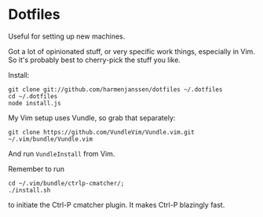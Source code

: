 # Dotfiles

Useful for setting up new machines.

Got a lot of opinionated stuff, or very specific work things, especially in Vim. So it's probably
best to cherry-pick the stuff you like.

Install:

```
git clone git://github.com/harmenjanssen/dotfiles ~/.dotfiles
cd ~/.dotfiles
node install.js
```

My Vim setup uses Vundle, so grab that separately:

```
git clone https://github.com/VundleVim/Vundle.vim.git ~/.vim/bundle/Vundle.vim
```

And run ```VundleInstall``` from Vim.

Remember to run

```
cd ~/.vim/bundle/ctrlp-cmatcher/;
./install.sh
```

to initiate the Ctrl-P cmatcher plugin. It makes Ctrl-P blazingly fast.
